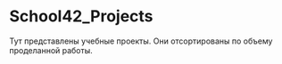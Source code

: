 # School42_Projects
Тут представлены учебные проекты.
Они отсортированы по объему проделанной работы.
